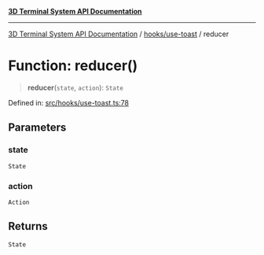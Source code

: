 [**3D Terminal System API Documentation**](../../../README.md)

***

[3D Terminal System API Documentation](../../../README.md) / [hooks/use-toast](../README.md) / reducer

# Function: reducer()

> **reducer**(`state`, `action`): `State`

Defined in: [src/hooks/use-toast.ts:78](https://github.com/Dicommunitas/ThreeJS_Terminal_3D2/blob/894502f47f0ff64fee1a1aeae66790ab4080c55e/src/hooks/use-toast.ts#L78)

## Parameters

### state

`State`

### action

`Action`

## Returns

`State`
